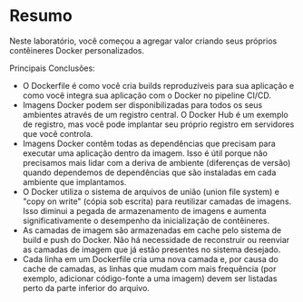 # Resumo

Neste laboratório, você começou a agregar valor criando seus próprios contêineres Docker personalizados.

Principais Conclusões:

- O Dockerfile é como você cria builds reproduzíveis para sua aplicação e como você integra sua aplicação com o Docker no pipeline CI/CD.
- Imagens Docker podem ser disponibilizadas para todos os seus ambientes através de um registro central. O Docker Hub é um exemplo de registro, mas você pode implantar seu próprio registro em servidores que você controla.
- Imagens Docker contêm todas as dependências que precisam para executar uma aplicação dentro da imagem. Isso é útil porque não precisamos mais lidar com a deriva de ambiente (diferenças de versão) quando dependemos de dependências que são instaladas em cada ambiente que implantamos.
- O Docker utiliza o sistema de arquivos de união (union file system) e "copy on write" (cópia sob escrita) para reutilizar camadas de imagens. Isso diminui a pegada de armazenamento de imagens e aumenta significativamente o desempenho da inicialização de contêineres.
- As camadas de imagem são armazenadas em cache pelo sistema de build e push do Docker. Não há necessidade de reconstruir ou reenviar as camadas de imagem que já estão presentes no sistema desejado.
- Cada linha em um Dockerfile cria uma nova camada e, por causa do cache de camadas, as linhas que mudam com mais frequência (por exemplo, adicionar código-fonte a uma imagem) devem ser listadas perto da parte inferior do arquivo.
